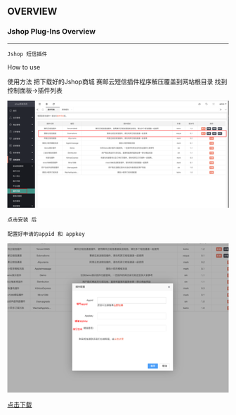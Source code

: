 ## OVERVIEW

### Jshop Plug-Ins Overview

------
	Jshop 短信插件
How to use

使用方法
    把下载好的Jshop商城 赛邮云短信插件程序解压覆盖到网站根目录
    找到 控制面板->插件列表


![Submail](./markdown/1.png)

    点击安装 后

    配置好申请的appid 和 appkey

![Submail](./markdown/2.png)

[点击下载](https://github.com/submail-developers/jshop_sms/archive/master.zip)
